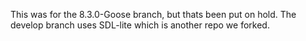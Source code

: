 This was for the 8.3.0-Goose branch, but thats been put on hold. The develop branch uses SDL-lite which is another repo we forked.
